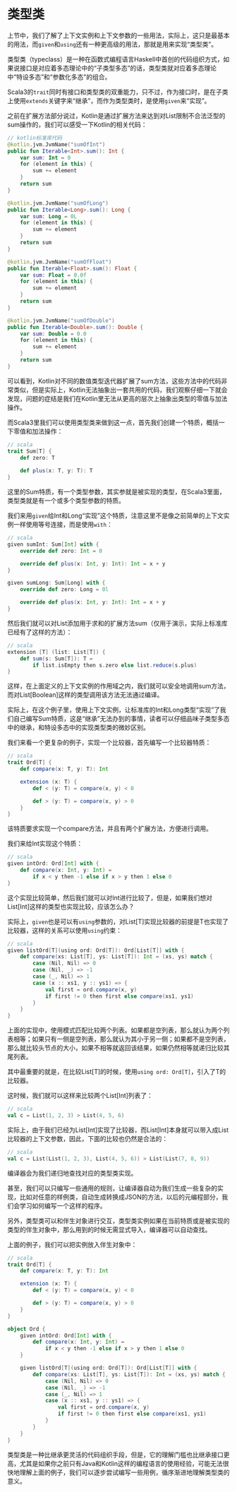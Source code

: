 # 类型类

上节中，我们了解了上下文实例和上下文参数的一些用法，实际上，这只是最基本的用法，而`given`和`using`还有一种更高级的用法，那就是用来实现“类型类”。

类型类（typeclass）是一种在函数式编程语言Haskell中首创的代码组织方式，如果说接口是对应着多态理论中的“子类型多态”的话，类型类就对应着多态理论中“特设多态”和“参数化多态”的组合。

Scala3的`trait`同时有接口和类型类的双重能力，只不过，作为接口时，是在子类上使用`extends`关键字来“继承”，而作为类型类时，是使用`given`来“实现”。

之前在扩展方法部分说过，Kotlin是通过扩展方法来达到对List限制不合法泛型的sum操作的，我们可以感受一下Kotlin的相关代码：

```kotlin
// kotlin标准库代码
@kotlin.jvm.JvmName("sumOfInt")
public fun Iterable<Int>.sum(): Int {
    var sum: Int = 0
    for (element in this) {
        sum += element
    }
    return sum
}

@kotlin.jvm.JvmName("sumOfLong")
public fun Iterable<Long>.sum(): Long {
    var sum: Long = 0L
    for (element in this) {
        sum += element
    }
    return sum
}

@kotlin.jvm.JvmName("sumOfFloat")
public fun Iterable<Float>.sum(): Float {
    var sum: Float = 0.0f
    for (element in this) {
        sum += element
    }
    return sum
}

@kotlin.jvm.JvmName("sumOfDouble")
public fun Iterable<Double>.sum(): Double {
    var sum: Double = 0.0
    for (element in this) {
        sum += element
    }
    return sum
}
```

可以看到，Kotlin对不同的数值类型迭代器扩展了sum方法，这些方法中的代码非常类似，但是实际上，Kotlin无法抽象出一套共用的代码，我们观察仔细一下就会发现，问题的症结是我们在Kotlin里无法从更高的层次上抽象出类型的零值与加法操作。

而Scala3里我们可以使用类型类来做到这一点，首先我们创建一个特质，概括一下零值和加法操作：

```scala
// scala
trait Sum[T] {
    def zero: T
    
    def plus(x: T, y: T): T
}
```

这里的Sum特质，有一个类型参数，其实参就是被实现的类型，在Scala3里面，类型类就是有一个或多个类型参数的特质。

我们来用`given`给Int和Long“实现”这个特质，注意这里不是像之前简单的上下文实例一样使用等号连接，而是使用`with`：

```scala
// scala
given sumInt: Sum[Int] with {
    override def zero: Int = 0

    override def plus(x: Int, y: Int): Int = x + y
}

given sumLong: Sum[Long] with {
    override def zero: Long = 0l

    override def plus(x: Int, y: Int): Int = x + y
}
```

然后我们就可以对List添加用于求和的扩展方法sum（仅用于演示，实际上标准库已经有了这样的方法）：

```scala
// scala
extension [T] (list: List[T]) {
    def sum(s: Sum[T]): T = 
        if list.isEmpty then s.zero else list.reduce(s.plus)
}
```

这样，在上面定义的上下文实例的作用域之内，我们就可以安全地调用sum方法，而对List[Boolean]这样的类型调用该方法无法通过编译。

实际上，在这个例子里，使用上下文实例，让标准库的Int和Long类型“实现”了我们自己编写Sum特质，这是“继承”无法办到的事情，读者可以仔细品味子类型多态中的继承，和特设多态中的实现类型类的微妙区别。

我们来看一个更复杂的例子，实现一个比较器，首先编写一个比较器特质：

```scala
// scala
trait Ord[T] {
    def compare(x: T, y: T): Int

    extension (x: T) {
        def < (y: T) = compare(x, y) < 0

        def > (y: T) = compare(x, y) > 0
    }
}
```

该特质要求实现一个compare方法，并且有两个扩展方法，方便进行调用。

我们来给Int实现这个特质：

```scala
// scala
given intOrd: Ord[Int] with {
    def compare(x: Int, y: Int) =
        if x < y then -1 else if x > y then 1 else 0
}
```

这个实现比较简单，然后我们就可以对Int进行比较了，但是，如果我们想对List[Int]这样的类型也实现比较，应该怎么办？

实际上，`given`也是可以有`using`参数的，对List[T]实现比较器的前提是T也实现了比较器，这样的关系可以使用`using`约束：

```scala
// scala
given listOrd[T](using ord: Ord[T]): Ord[List[T]] with {
    def compare(xs: List[T], ys: List[T]): Int = (xs, ys) match {
        case (Nil, Nil) => 0
        case (Nil, _) => -1
        case (_, Nil) => 1
        case (x :: xs1, y :: ys1) => {
            val first = ord.compare(x, y)
            if first != 0 then first else compare(xs1, ys1)
        }
    }
}
```

上面的实现中，使用模式匹配比较两个列表。如果都是空列表，那么就认为两个列表相等；如果只有一侧是空列表，那么就认为其小于另一侧；如果都不是空列表，那么就比较头节点的大小，如果不相等就返回该结果，如果仍然相等就递归比较其尾列表。

其中最重要的就是，在比较List[T]的时候，使用`using ord: Ord[T]`，引入了T的比较器。

这时候，我们就可以这样来比较两个List[Int]列表了：

```scala
// scala
val c = List(1, 2, 3) > List(4, 5, 6)
```

实际上，由于我们已经为List[Int]实现了比较器，而List[Int]本身就可以带入成List比较器的上下文参数，因此，下面的比较也仍然是合法的：

```scala
// scala
val c = List(List(1, 2, 3), List(4, 5, 6)) > List(List(7, 8, 9))
```

编译器会为我们递归地查找对应的类型类实现。

甚至，我们可以只编写一些通用的规则，让编译器自动为我们生成一些复杂的实现，比如对任意的样例类，自动生成转换成JSON的方法，以后的元编程部分，我们会学习如何编写一个这样的程序。

另外，类型类可以和伴生对象进行交互，类型类实例如果在当前特质或是被实现的类型的伴生对象中，那么用到的时候无需显式导入，编译器可以自动查找。

上面的例子，我们可以把实例放入伴生对象中：

```scala
// scala
trait Ord[T] {
    def compare(x: T, y: T): Int

    extension (x: T) {
        def < (y: T) = compare(x, y) < 0

        def > (y: T) = compare(x, y) > 0
    }
}

object Ord {
    given intOrd: Ord[Int] with {
        def compare(x: Int, y: Int) =
            if x < y then -1 else if x > y then 1 else 0
    }

    given listOrd[T](using ord: Ord[T]): Ord[List[T]] with {
        def compare(xs: List[T], ys: List[T]): Int = (xs, ys) match {
            case (Nil, Nil) => 0
            case (Nil, _) => -1
            case (_, Nil) => 1
            case (x :: xs1, y :: ys1) => {
                val first = ord.compare(x, y)
                if first != 0 then first else compare(xs1, ys1)
            }
        }
    }
}
```

类型类是一种比继承更灵活的代码组织手段，但是，它的理解门槛也比继承接口更高，尤其是如果你之前只有Java和Kotlin这样的编程语言的使用经验，可能无法很快地理解上面的例子，我们可以逐步尝试编写一些用例，循序渐进地理解类型类的意义。